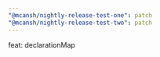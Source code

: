 ```yaml
---
"@mcansh/nightly-release-test-one": patch
"@mcansh/nightly-release-test-two": patch
---
```


feat: declarationMap
